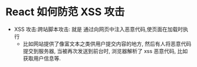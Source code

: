 # React 如何防范 XSS 攻击

-   XSS 攻击:跨站脚本攻击: 就是 通过向网页中注入恶意代码,使页面在加载时执行
    -   比如网站提供了像富文本之类供用户提交内容的地方, 然后有人将恶意代码提交到服务器, 当被再次发送到前台时, 浏览器解析了 xss 恶意代码, 比如获取用户信息等.
